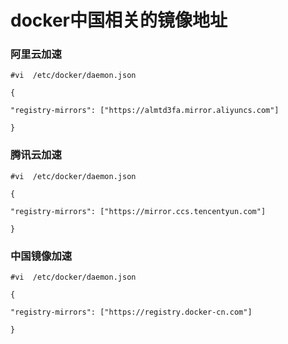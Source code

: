 # docker中国相关的镜像地址

### 阿里云加速

```
#vi  /etc/docker/daemon.json

{

"registry-mirrors": ["https://almtd3fa.mirror.aliyuncs.com"]

}
```

### 腾讯云加速

```
#vi  /etc/docker/daemon.json

{

"registry-mirrors": ["https://mirror.ccs.tencentyun.com"]

}
```

### 中国镜像加速

```
#vi  /etc/docker/daemon.json

{

"registry-mirrors": ["https://registry.docker-cn.com"]

}
```



